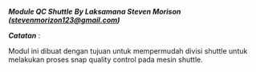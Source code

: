 ***Module QC Shuttle***
***By Laksamana Steven Morison (stevenmorizon123@gmail.com)***

***Catatan*** :

Modul ini dibuat dengan tujuan untuk mempermudah divisi shuttle untuk melakukan proses snap quality control pada mesin shuttle.

